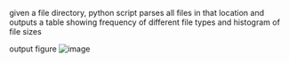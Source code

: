 given a file directory, python script parses all files in that location and outputs a table showing frequency of different file types and histogram of file sizes

output figure
![image](https://github.com/user-attachments/assets/53668afe-28b1-4136-9f71-d64562285d6e)
